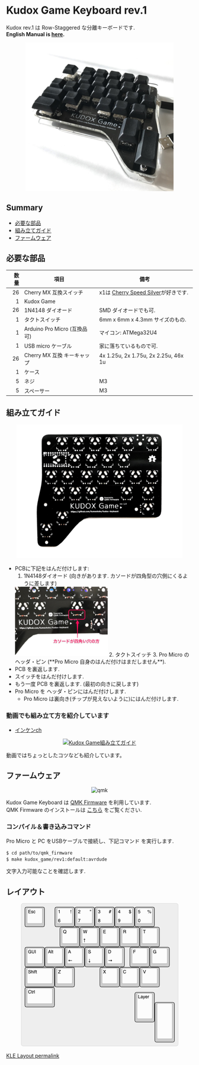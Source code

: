 # Kudox Game Keyboard rev.1

Kudox rev.1 は Row-Staggered な分離キーボードです.  
**English Manual is [here](README.md).**

<p align="center">
<img src="../img/kudox-game-pcb.jpg" alt="Kudox Game image" width="400"/>
</p>

## Summary

  - [必要な部品](#必要な部品)
  - [組み立てガイド](#組み立てガイド)
  - [ファームウェア](#ファームウェア)

## 必要な部品

| 数量 | 項目                                           | 備考                                                |
|----:|-----------------------------------------------|-----------------------------------------------------|
|  26 | Cherry MX 互換スイッチ                          | x1は [Cherry Speed Silver](https://www.cherrymx.de/en/mx-original/mx-speed-silver.html)が好きです.|
|   1 | Kudox Game                                    |                                                     |
|  26 | 1N4148 ダイオード                               | SMD ダイオードでも可.                                  |
|   1 | タクトスイッチ                                  | 6mm x 6mm x 4.3mm サイズのもの.                       |
|   1 | Arduino Pro Micro (互換品可)                   | マイコン: ATMega32U4                                  |
|   1 | USB micro ケーブル                             | 家に落ちているもので可.                                 |
|  26 | Cherry MX 互換 キーキャップ                     | 4x 1.25u, 2x 1.75u, 2x 2.25u, 46x 1u                |
|   1 | ケース                                         |                                                     |
|   5 | ネジ                                           | M3                                                  |
|   5 | スペーサー                                      | M3                                                  |


## 組み立てガイド

<p align="center">
<img src="../img/pcb-image-kudox-game.jpg" alt="Kudox Game PCB" width="450"/>
</p>


- PCBに下記をはんだ付けします:
  1. 1N4148ダイオード (向きがあります. カソードが四角型の穴側にくるように差します)
  <img src="../img/kudox-game-diode.jpg" alt="Kudox Game diode" width="250"/>
  2. タクトスイッチ
  3. Pro Micro の ヘッダ・ピン (**Pro Micro 自身のはんだ付けはまだしません**).
- PCB を裏返します.
- スイッチをはんだ付けします.
- もう一度 PCB を裏返します. (最初の向きに戻します)
- Pro Micro を ヘッダ・ピンにはんだ付けします.
  - Pro Micro は裏向き(チップが見えないように)にはんだ付けします.


### 動画でも組み立て方を紹介しています

- [インケンch](https://www.youtube.com/channel/UCXJZdip7JmW74HQHCtfYzFw)

<p align="center">
<a href="https://www.youtube.com/watch?v=f3dFaBmC-ak"><img src="https://img.youtube.com/vi/f3dFaBmC-ak/0.jpg" alt="Kudox Game組み立てガイド" width="300"/></a>
</p>

動画ではちょっとしたコツなども紹介しています。


## ファームウェア

<p align="center">
<img src="../img/qmk-badge-dark.png" alt="qmk" width="200"/>
</p>

Kudox Game Keyboard は [QMK Firmware](https://github.com/qmk/qmk_firmware) を利用しています.  
QMK Firmware のインストールは [こちら](https://docs.qmk.fm/#/newbs_getting_started) をご覧ください.  

### コンパイル＆書き込みコマンド

Pro Micro と PC をUSBケーブルで接続し、下記コマンド を実行します.

```sh
$ cd path/to/qmk_firmware
$ make kudox_game/rev1:default:avrdude
```

文字入力可能なことを確認します.



## レイアウト

<p align="center">
<img src="../img/kudox-game-layout.png" alt="Kudox rev1.0 layout"/>
</p>

[KLE Layout permalink](http://www.keyboard-layout-editor.com/##@_name=Kudox%20Game%20keyboard&author=Kumao%20Kobo%20(https%2F:%2F%2F%2F%2Fgithub.com%2F%2Fkumaokobo)%3B&@_x:-9.5&w:14&h:5&d:true%3B&=4%0A%0A$&_x:-4.5%3B&=Esc&_x:0.5%3B&=1%0A6%0A!&=2%0A7%0A%22&=3%0A8%0A%23&=4%0A9%0A$&=5%0A0%0A%25%3B&@_x:1.75%3B&=Q&=W%0A%E2%86%91&=E&=R&=T%3B&@=GUI&=Alt&=A%0A%E2%86%90&=S%0A%E2%86%93&=D%0A%E2%86%92&_x:0.25%3B&=F&=G%3B&@_w:1.5%3B&=Shift&=Z&_x:1.25%3B&=X&=C&=V%3B&@_w:1.5%3B&=Ctrl%3B&@_y:-0.75&x:5.5&h:1.5%3B&=Layer%3B&@_y:-0.5&x:6.5&a:7&h:2%3B&=)
